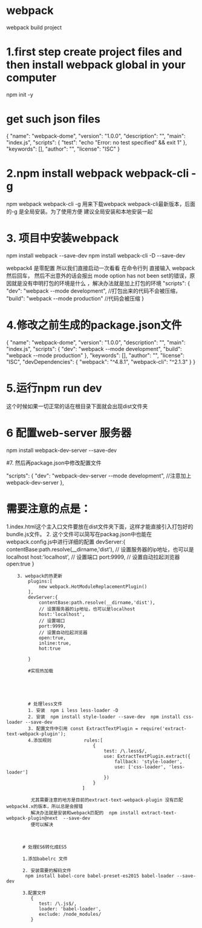 # webpack
webpack build project

# 1.first step  create project files and then install webpack global in your computer

npm init -y

# get such json files
{
  "name": "webpack-dome",
  "version": "1.0.0",
  "description": "",
  "main": "index.js",
  "scripts": {
    "test": "echo \"Error: no test specified\" && exit 1"
  },
  "keywords": [],
  "author": "",
  "license": "ISC"
}
# 2.npm install webpack webpack-cli -g

npm webpack webpack-cli -g 用来下载webpack webpack-cli最新版本，后面的-g 是全局安装。为了使用方便 建议全局安装和本地安装一起

# 3. 项目中安装webpack

npm install webpack --save-dev
npm install webpack-cli -D --save-dev

 webpack4 是零配置 所以我们直接启动一次看看 在命令行列 直接输入 webpack 然后回车， 然后不出意外的话会报出 mode option has not been set的错误，原因就是没有申明打包的环境是什么
 ，解决办法就是加上打包的环境
 "scripts": {
   "dev": "webpack --mode development", //打包出来的代码不会被压缩，
   "build": "webpack --mode production"  //代码会被压缩
 }

# 4.修改之前生成的package.json文件

{
  "name": "webpack-dome",
  "version": "1.0.0",
  "description": "",
  "main": "index.js",
  "scripts": {
    "dev": "webpack --mode development",
    "build": "webpack --mode production"
  },
  "keywords": [],
  "author": "",
  "license": "ISC",
  "devDependencies": {
     "webpack": "^4.8.1",
     "webpack-cli": "^2.1.3"
  }
}

# 5.运行npm run dev

这个时候如果一切正常的话在根目录下面就会出现dist文件夹


# 6 配置web-server 服务器
npm install webpack-dev-server --save-dev

#7. 然后再package.json中修改配置文件

"scripts": {
    "dev": "webpack-dev-server --mode development",  //注意加上webpack-dev-server
  },

  #  需要注意的点是：
  1.index.html这个主入口文件要放在dist文件夹下面，这样才能直接引入打包好的bundle.js文件。
  2. 这个文件可以简写在packag.json中也能在webpack.config.js中进行详细的配置
  devServer:{
            contentBase:path.resolve(__dirname,'dist'),
            // 设置服务器的ip地址，也可以是localhost
            host:'localhost',
            // 设置端口
            port:9999,
            // 设置自动拉起浏览器
            open:true
        }

        3. webpack的热更新
            plugins:[
                new webpack.HotModuleReplacementPlugin()
            ],
            devServer:{
                contentBase:path.resolve(__dirname,'dist'),
                // 设置服务器的ip地址，也可以是localhost
                host:'localhost',
                // 设置端口
                port:9999,
                // 设置自动拉起浏览器
                open:true,
                inline:true,
                hot:true

            }

            #实现热加载





            # 处理less文件
            1. 安装  npm i less less-loader -D
            2. 安装  npm install style-loader --save-dev  npm install css-loader --save-dev
            3. 配置文件中引用 const ExtractTextPlugin = require('extract-text-webpack-plugin');
            4.添加规则            rules:[
                                    {
                                        test: /\.less$/,
                                        use: ExtractTextPlugin.extract({
                                            fallback: 'style-loader',
                                            use: ['css-loader', 'less-loader']
                                        })
                                    }
                                ]

             尤其需要注意的地方是目前的extract-text-webpack-plugin 没有匹配webpack4.x的版本，所以总是会报错
             解决办法就是安装和webpack匹配的  npm install extract-text-webpack-plugin@next  --save-dev
             便可以解决



          # 处理ES6转化成ES5

          1.添加babelrc 文件

          2. 安装需要的解码文件
           npm install babel-core babel-preset-es2015 babel-loader --save-dev

          3.配置文件
             {
                test: /\.js$/,
                loader: 'babel-loader',
                exclude: /node_modules/
             }




